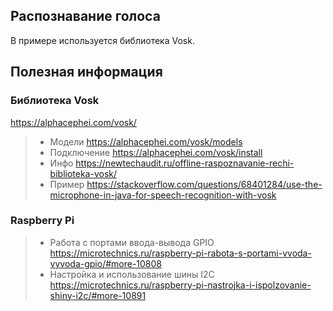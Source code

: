 ## Распознавание голоса 

В примере используется библиотека Vosk.

## Полезная информация
### Библиотека Vosk

https://alphacephei.com/vosk/

>- Модели https://alphacephei.com/vosk/models
>- Подключение https://alphacephei.com/vosk/install
>- Инфо https://newtechaudit.ru/offline-raspoznavanie-rechi-biblioteka-vosk/
>- Пример https://stackoverflow.com/questions/68401284/use-the-microphone-in-java-for-speech-recognition-with-vosk

### Raspberry Pi

>- Работа с портами ввода-вывода GPIO https://microtechnics.ru/raspberry-pi-rabota-s-portami-vvoda-vyvoda-gpio/#more-10808
>- Настройка и использование шины I2C https://microtechnics.ru/raspberry-pi-nastrojka-i-ispolzovanie-shiny-i2c/#more-10891
